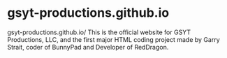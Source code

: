 # gsyt-productions.github.io
gsyt-productions.github.io/
This is the official website for GSYT Productions, LLC, and the first major HTML coding project made by Garry Strait, coder of BunnyPad and Developer of RedDragon.
